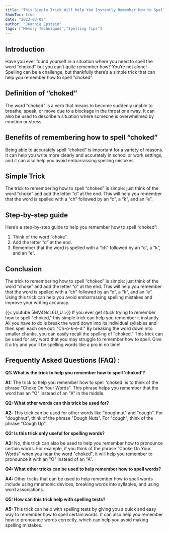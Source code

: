 ```yaml
---
title: "This Simple Trick Will Help You Instantly Remember How to Spell 'Choked'!"
ShowToc: true 
date: "2023-03-09"
author: "Jeannie Epstein" 
tags: ["Memory Techniques","Spelling Tips"]
---
```

## Introduction

Have you ever found yourself in a situation where you need to spell the word “choked” but you can’t quite remember how? You’re not alone! Spelling can be a challenge, but thankfully there’s a simple trick that can help you remember how to spell “choked”. 

## Definition of “choked”

The word “choked” is a verb that means to become suddenly unable to breathe, speak, or move due to a blockage in the throat or airway. It can also be used to describe a situation where someone is overwhelmed by emotion or stress. 

## Benefits of remembering how to spell “choked”

Being able to accurately spell “choked” is important for a variety of reasons. It can help you write more clearly and accurately in school or work settings, and it can also help you avoid embarrassing spelling mistakes. 

## Simple Trick

The trick to remembering how to spell “choked” is simple: just think of the word “choke” and add the letter “d” at the end. This will help you remember that the word is spelled with a “ch” followed by an “o”, a “k”, and an “e”. 

## Step-by-step guide

Here’s a step-by-step guide to help you remember how to spell “choked”: 

1. Think of the word “choke”.
2. Add the letter “d” at the end. 
3. Remember that the word is spelled with a “ch” followed by an “o”, a “k”, and an “e”.

## Conclusion

The trick to remembering how to spell “choked” is simple: just think of the word “choke” and add the letter “d” at the end. This will help you remember that the word is spelled with a “ch” followed by an “o”, a “k”, and an “e”. Using this trick can help you avoid embarrassing spelling mistakes and improve your writing accuracy.

{{< youtube 5MV4NcL6U_U >}} 
If you ever get stuck trying to remember how to spell "choked," this simple trick can help you remember it instantly. All you have to do is break the word down into its individual syllables and then spell each one out: "Ch-o-k-e-d." By breaking the word down into smaller chunks, you can easily recall the spelling of "choked." This trick can be used for any word that you may struggle to remember how to spell. Give it a try and you'll be spelling words like a pro in no time!

## Frequently Asked Questions (FAQ) :
**Q1: What is the trick to help you remember how to spell 'choked'?**

**A1:** The trick to help you remember how to spell 'choked' is to think of the phrase "Choke On Your Words". This phrase helps you remember that the word has an "O" instead of an "A" in the middle. 

**Q2: What other words can this trick be used for?**

**A2:** This trick can be used for other words like "doughnut" and "cough". For "doughnut", think of the phrase "Dough Nuts". For "cough", think of the phrase "Cough Up". 

**Q3: Is this trick only useful for spelling words?**

**A3:** No, this trick can also be used to help you remember how to pronounce certain words. For example, if you think of the phrase "Choke On Your Words" when you hear the word "choked", it will help you remember to pronounce it with an "O" instead of an "A". 

**Q4: What other tricks can be used to help remember how to spell words?**

**A4:** Other tricks that can be used to help remember how to spell words include using mnemonic devices, breaking words into syllables, and using word associations. 

**Q5: How can this trick help with spelling tests?**

**A5:** This trick can help with spelling tests by giving you a quick and easy way to remember how to spell certain words. It can also help you remember how to pronounce words correctly, which can help you avoid making spelling mistakes.






